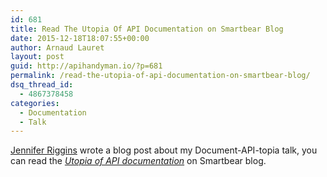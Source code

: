 ```yaml
---
id: 681
title: Read The Utopia Of API Documentation on Smartbear Blog
date: 2015-12-18T18:07:55+00:00
author: Arnaud Lauret
layout: post
guid: http://apihandyman.io/?p=681
permalink: /read-the-utopia-of-api-documentation-on-smartbear-blog/
dsq_thread_id:
  - 4867378458
categories:
  - Documentation
  - Talk
---
```

[Jennifer Riggins](https://twitter.com/jkriggins) wrote a blog post about my Document-API-topia talk, you can read the *[Utopia of API documentation](http://blog.smartbear.com/documentation/the-utopia-of-api-documentation/)* on Smartbear blog.
